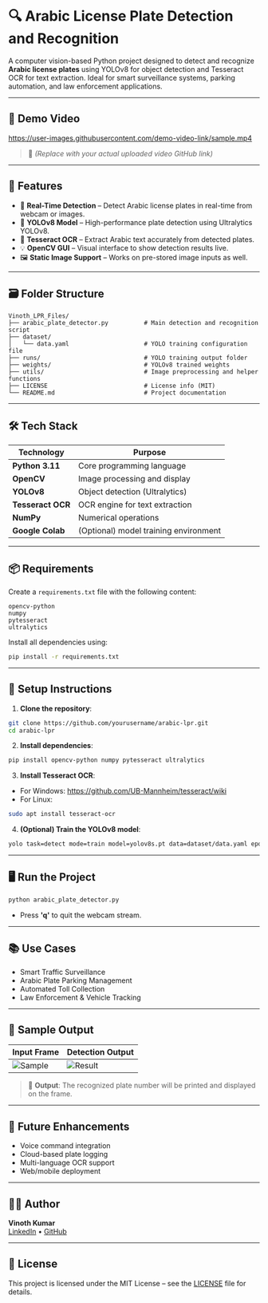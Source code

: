 # 🔍 Arabic License Plate Detection and Recognition

A computer vision-based Python project designed to detect and recognize **Arabic license plates** using YOLOv8 for object detection and Tesseract OCR for text extraction. Ideal for smart surveillance systems, parking automation, and law enforcement applications.

---

## 🎥 Demo Video

https://user-images.githubusercontent.com/demo-video-link/sample.mp4  
> 📌 *(Replace with your actual uploaded video GitHub link)*

---

## 🚀 Features

- 🔎 **Real-Time Detection** – Detect Arabic license plates in real-time from webcam or images.  
- 🧠 **YOLOv8 Model** – High-performance plate detection using Ultralytics YOLOv8.  
- 📝 **Tesseract OCR** – Extract Arabic text accurately from detected plates.  
- 💡 **OpenCV GUI** – Visual interface to show detection results live.  
- 🖼️ **Static Image Support** – Works on pre-stored image inputs as well.

---

## 🗃️ Folder Structure

```
Vinoth_LPR_Files/
├── arabic_plate_detector.py          # Main detection and recognition script
├── dataset/
│   └── data.yaml                     # YOLO training configuration file
├── runs/                             # YOLO training output folder
├── weights/                          # YOLOv8 trained weights
├── utils/                            # Image preprocessing and helper functions
├── LICENSE                           # License info (MIT)
└── README.md                         # Project documentation
```

---

## 🛠️ Tech Stack

| Technology      | Purpose                               |
|------------------|----------------------------------------|
| **Python 3.11**   | Core programming language              |
| **OpenCV**        | Image processing and display           |
| **YOLOv8**        | Object detection (Ultralytics)         |
| **Tesseract OCR** | OCR engine for text extraction         |
| **NumPy**         | Numerical operations                   |
| **Google Colab**  | (Optional) model training environment  |

---

## 📦 Requirements

Create a `requirements.txt` file with the following content:

```
opencv-python
numpy
pytesseract
ultralytics
```

Install all dependencies using:

```bash
pip install -r requirements.txt
```

---

## 🧪 Setup Instructions

1. **Clone the repository**:

```bash
git clone https://github.com/yourusername/arabic-lpr.git
cd arabic-lpr
```

2. **Install dependencies**:

```bash
pip install opencv-python numpy pytesseract ultralytics
```

3. **Install Tesseract OCR**:

- For Windows: https://github.com/UB-Mannheim/tesseract/wiki  
- For Linux:

```bash
sudo apt install tesseract-ocr
```

4. **(Optional) Train the YOLOv8 model**:

```bash
yolo task=detect mode=train model=yolov8s.pt data=dataset/data.yaml epochs=50 imgsz=640 batch=16 device=0
```

---

## 🖥️ Run the Project

```bash
python arabic_plate_detector.py
```

- Press **'q'** to quit the webcam stream.

---

## 📚 Use Cases

- Smart Traffic Surveillance  
- Arabic Plate Parking Management  
- Automated Toll Collection  
- Law Enforcement & Vehicle Tracking

---

## 🧪 Sample Output

| Input Frame | Detection Output |
|-------------|------------------|
| ![Sample](path/to/input.png) | ![Result](path/to/output.png) |

> 📌 **Output**: The recognized plate number will be printed and displayed on the frame.

---

## 📌 Future Enhancements

- Voice command integration  
- Cloud-based plate logging  
- Multi-language OCR support  
- Web/mobile deployment

---

## 👨‍💻 Author

**Vinoth Kumar**  
[LinkedIn](https://www.linkedin.com/in/yourprofile) • [GitHub](https://github.com/yourusername)

---

## 📜 License

This project is licensed under the MIT License – see the [LICENSE](LICENSE) file for details.
